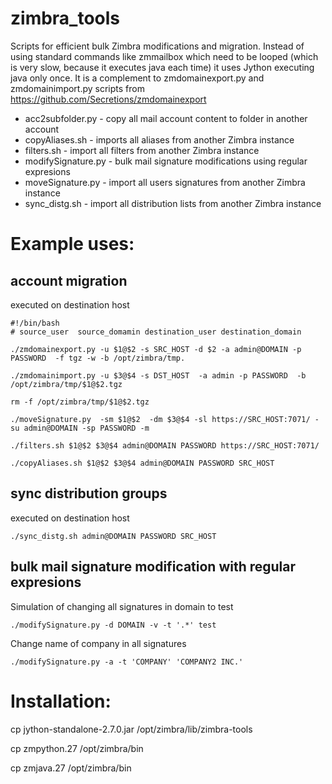 # zimbra_tools

Scripts for efficient bulk Zimbra modifications and migration.
Instead of using standard commands like zmmailbox which need to be looped (which is very slow, because it executes java each time) it uses Jython executing java only once.
It is a complement to zmdomainexport.py and zmdomainimport.py scripts from https://github.com/Secretions/zmdomainexport


* acc2subfolder.py - copy all mail account content to folder in another account
* copyAliases.sh - imports all aliases from another Zimbra instance
* filters.sh - import all filters from another Zimbra instance
* modifySignature.py - bulk mail signature modifications using regular expresions 
* moveSignature.py -  import all users signatures from another Zimbra instance
* sync_distg.sh - import all distribution lists from another Zimbra instance

# Example uses:

## account migration
executed on destination host
```
#!/bin/bash
# source_user  source_domamin destination_user destination_domain

./zmdomainexport.py -u $1@$2 -s SRC_HOST -d $2 -a admin@DOMAIN -p PASSWORD  -f tgz -w -b /opt/zimbra/tmp.

./zmdomainimport.py -u $3@$4 -s DST_HOST  -a admin -p PASSWORD  -b /opt/zimbra/tmp/$1@$2.tgz

rm -f /opt/zimbra/tmp/$1@$2.tgz

./moveSignature.py  -sm $1@$2  -dm $3@$4 -sl https://SRC_HOST:7071/ -su admin@DOMAIN -sp PASSWORD -m

./filters.sh $1@$2 $3@$4 admin@DOMAIN PASSWORD https://SRC_HOST:7071/

./copyAliases.sh $1@$2 $3@$4 admin@DOMAIN PASSWORD SRC_HOST
```
## sync distribution groups 
executed on destination host
```
./sync_distg.sh admin@DOMAIN PASSWORD SRC_HOST
```
## bulk mail signature modification with regular expresions
Simulation of changing all signatures in domain to test 
```
./modifySignature.py -d DOMAIN -v -t '.*' test
```
Change name of company in all signatures
```
./modifySignature.py -a -t 'COMPANY' 'COMPANY2 INC.'
```

# Installation:

cp jython-standalone-2.7.0.jar /opt/zimbra/lib/zimbra-tools

cp zmpython.27 /opt/zimbra/bin

cp zmjava.27  /opt/zimbra/bin
